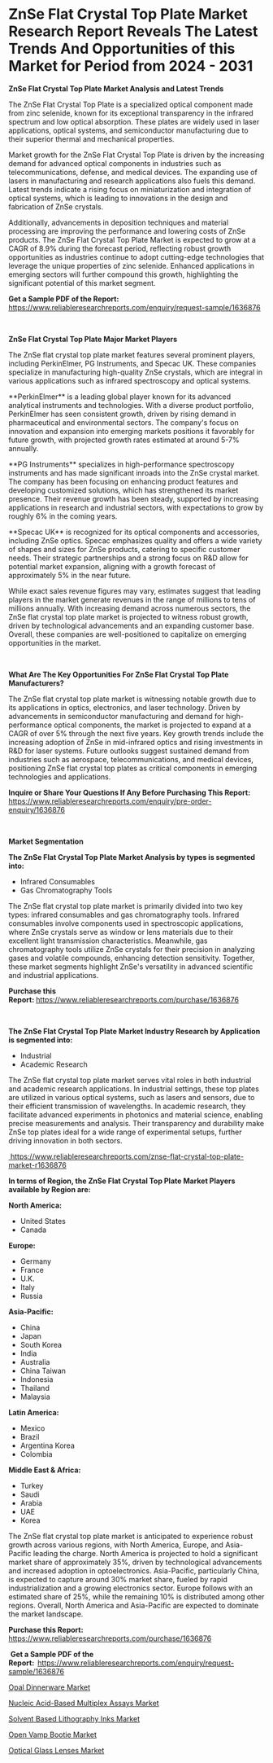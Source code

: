 <p><h1>ZnSe Flat Crystal Top Plate Market Research Report Reveals The Latest Trends And Opportunities of this Market for Period from 2024 - 2031</h1></p><p><strong>ZnSe Flat Crystal Top Plate Market Analysis and Latest Trends</strong></p>
<p><p>The ZnSe Flat Crystal Top Plate is a specialized optical component made from zinc selenide, known for its exceptional transparency in the infrared spectrum and low optical absorption. These plates are widely used in laser applications, optical systems, and semiconductor manufacturing due to their superior thermal and mechanical properties. </p><p>Market growth for the ZnSe Flat Crystal Top Plate is driven by the increasing demand for advanced optical components in industries such as telecommunications, defense, and medical devices. The expanding use of lasers in manufacturing and research applications also fuels this demand. Latest trends indicate a rising focus on miniaturization and integration of optical systems, which is leading to innovations in the design and fabrication of ZnSe crystals. </p><p>Additionally, advancements in deposition techniques and material processing are improving the performance and lowering costs of ZnSe products. The ZnSe Flat Crystal Top Plate Market is expected to grow at a CAGR of 8.9% during the forecast period, reflecting robust growth opportunities as industries continue to adopt cutting-edge technologies that leverage the unique properties of zinc selenide. Enhanced applications in emerging sectors will further compound this growth, highlighting the significant potential of this market segment.</p></p>
<p><strong>Get a Sample PDF of the Report:&nbsp;</strong> <a href="https://www.reliableresearchreports.com/enquiry/request-sample/1636876?utm_campaign=10&utm_medium=2&utm_source=Github&utm_content=ia&utm_term=16122024&utm_id=znse-flat-crystal-top-plate">https://www.reliableresearchreports.com/enquiry/request-sample/1636876</a></p>
<p>&nbsp;</p>
<p><strong>ZnSe Flat Crystal Top Plate Major Market Players</strong></p>
<p><p>The ZnSe flat crystal top plate market features several prominent players, including PerkinElmer, PG Instruments, and Specac UK. These companies specialize in manufacturing high-quality ZnSe crystals, which are integral in various applications such as infrared spectroscopy and optical systems.</p><p>**PerkinElmer** is a leading global player known for its advanced analytical instruments and technologies. With a diverse product portfolio, PerkinElmer has seen consistent growth, driven by rising demand in pharmaceutical and environmental sectors. The company's focus on innovation and expansion into emerging markets positions it favorably for future growth, with projected growth rates estimated at around 5-7% annually.</p><p>**PG Instruments** specializes in high-performance spectroscopy instruments and has made significant inroads into the ZnSe crystal market. The company has been focusing on enhancing product features and developing customized solutions, which has strengthened its market presence. Their revenue growth has been steady, supported by increasing applications in research and industrial sectors, with expectations to grow by roughly 6% in the coming years.</p><p>**Specac UK** is recognized for its optical components and accessories, including ZnSe optics. Specac emphasizes quality and offers a wide variety of shapes and sizes for ZnSe products, catering to specific customer needs. Their strategic partnerships and a strong focus on R&D allow for potential market expansion, aligning with a growth forecast of approximately 5% in the near future.</p><p>While exact sales revenue figures may vary, estimates suggest that leading players in the market generate revenues in the range of millions to tens of millions annually. With increasing demand across numerous sectors, the ZnSe flat crystal top plate market is projected to witness robust growth, driven by technological advancements and an expanding customer base. Overall, these companies are well-positioned to capitalize on emerging opportunities in the market.</p></p>
<p>&nbsp;</p>
<p><strong>What Are The Key Opportunities For ZnSe Flat Crystal Top Plate Manufacturers?</strong></p>
<p><p>The ZnSe flat crystal top plate market is witnessing notable growth due to its applications in optics, electronics, and laser technology. Driven by advancements in semiconductor manufacturing and demand for high-performance optical components, the market is projected to expand at a CAGR of over 5% through the next five years. Key growth trends include the increasing adoption of ZnSe in mid-infrared optics and rising investments in R&D for laser systems. Future outlooks suggest sustained demand from industries such as aerospace, telecommunications, and medical devices, positioning ZnSe flat crystal top plates as critical components in emerging technologies and applications.</p></p>
<p><strong>Inquire or Share Your Questions If Any Before Purchasing This Report:</strong> <a href="https://www.reliableresearchreports.com/enquiry/pre-order-enquiry/1636876?utm_campaign=10&utm_medium=2&utm_source=Github&utm_content=ia&utm_term=16122024&utm_id=znse-flat-crystal-top-plate">https://www.reliableresearchreports.com/enquiry/pre-order-enquiry/1636876</a></p>
<p>&nbsp;</p>
<p><strong>Market Segmentation</strong></p>
<p><strong>The ZnSe Flat Crystal Top Plate Market Analysis by types is segmented into:</strong></p>
<p><ul><li>Infrared Consumables</li><li>Gas Chromatography Tools</li></ul></p>
<p><p>The ZnSe flat crystal top plate market is primarily divided into two key types: infrared consumables and gas chromatography tools. Infrared consumables involve components used in spectroscopic applications, where ZnSe crystals serve as window or lens materials due to their excellent light transmission characteristics. Meanwhile, gas chromatography tools utilize ZnSe crystals for their precision in analyzing gases and volatile compounds, enhancing detection sensitivity. Together, these market segments highlight ZnSe's versatility in advanced scientific and industrial applications.</p></p>
<p><strong>Purchase this Report:&nbsp;</strong><a href="https://www.reliableresearchreports.com/purchase/1636876?utm_campaign=10&utm_medium=2&utm_source=Github&utm_content=ia&utm_term=16122024&utm_id=znse-flat-crystal-top-plate">https://www.reliableresearchreports.com/purchase/1636876</a></p>
<p>&nbsp;</p>
<p><strong>The ZnSe Flat Crystal Top Plate Market Industry Research by Application is segmented into:</strong></p>
<p><ul><li>Industrial</li><li>Academic Research</li></ul></p>
<p><p>The ZnSe flat crystal top plate market serves vital roles in both industrial and academic research applications. In industrial settings, these top plates are utilized in various optical systems, such as lasers and sensors, due to their efficient transmission of wavelengths. In academic research, they facilitate advanced experiments in photonics and material science, enabling precise measurements and analysis. Their transparency and durability make ZnSe top plates ideal for a wide range of experimental setups, further driving innovation in both sectors.</p></p>
<p><a href="https://www.reliableresearchreports.com/znse-flat-crystal-top-plate-market-r1636876?utm_campaign=10&utm_medium=2&utm_source=Github&utm_content=ia&utm_term=16122024&utm_id=znse-flat-crystal-top-plate">&nbsp;https://www.reliableresearchreports.com/znse-flat-crystal-top-plate-market-r1636876</a></p>
<p><strong>In terms of Region, the ZnSe Flat Crystal Top Plate Market Players available by Region are:</strong></p>
<p>
    <p> <strong> North America: </strong>
        <ul>
            <li>United States</li>
            <li>Canada</li>
        </ul>
        </p> 
    <p> <strong> Europe: </strong>
        <ul>
            <li>Germany</li>
            <li>France</li>
            <li>U.K.</li>
            <li>Italy</li>
            <li>Russia</li>
        </ul>
        </p> 
    <p> <strong> Asia-Pacific: </strong>
        <ul>
            <li>China</li>
            <li>Japan</li>
            <li>South Korea</li>
            <li>India</li>
            <li>Australia</li>
            <li>China Taiwan</li>
            <li>Indonesia</li>
            <li>Thailand</li>
            <li>Malaysia</li>
        </ul>
        </p> 
    <p> <strong> Latin America: </strong>
        <ul>
            <li>Mexico</li>
            <li>Brazil</li>
            <li>Argentina Korea</li>
            <li>Colombia</li>
        </ul>
        </p> 
    <p> <strong> Middle East & Africa: </strong>
        <ul>
            <li>Turkey</li>
            <li>Saudi</li>
            <li>Arabia</li>
            <li>UAE</li>
            <li>Korea</li>
        </ul>
    </p>
    </p>
<p><p>The ZnSe flat crystal top plate market is anticipated to experience robust growth across various regions, with North America, Europe, and Asia-Pacific leading the charge. North America is projected to hold a significant market share of approximately 35%, driven by technological advancements and increased adoption in optoelectronics. Asia-Pacific, particularly China, is expected to capture around 30% market share, fueled by rapid industrialization and a growing electronics sector. Europe follows with an estimated share of 25%, while the remaining 10% is distributed among other regions. Overall, North America and Asia-Pacific are expected to dominate the market landscape.</p></p>
<p><strong>Purchase this Report: </strong><a href="https://www.reliableresearchreports.com/purchase/1636876?utm_campaign=10&utm_medium=2&utm_source=Github&utm_content=ia&utm_term=16122024&utm_id=znse-flat-crystal-top-plate">https://www.reliableresearchreports.com/purchase/1636876</a></p>
<p>&nbsp;<strong>Get a Sample PDF of the Report:&nbsp;&nbsp;</strong><a href="https://www.reliableresearchreports.com/enquiry/request-sample/1636876?utm_campaign=10&utm_medium=2&utm_source=Github&utm_content=ia&utm_term=16122024&utm_id=znse-flat-crystal-top-plate">https://www.reliableresearchreports.com/enquiry/request-sample/1636876</a></p>
<p><strong></strong></p>
<p><p><a href="https://www.linkedin.com/pulse/sustainability-trends-opal-dinnerware-industry-market-implications-29xcf?utm_campaign=10&utm_medium=2&utm_source=Github&utm_content=ia&utm_term=16122024&utm_id=znse-flat-crystal-top-plate">Opal Dinnerware Market</a></p><p><a href="https://github.com/mahnoor2003/Market-Research-Report-List-6/blob/main/nucleic-acid-based-multiplex-assays-market.md?utm_campaign=10&utm_medium=2&utm_source=Github&utm_content=ia&utm_term=16122024&utm_id=znse-flat-crystal-top-plate">Nucleic Acid-Based Multiplex Assays Market</a></p><p><a href="https://github.com/ygfu6u/Market-Research-Report-List-1/blob/main/solvent-based-lithography-inks-market.md?utm_campaign=10&utm_medium=2&utm_source=Github&utm_content=ia&utm_term=16122024&utm_id=znse-flat-crystal-top-plate">Solvent Based Lithography Inks Market</a></p><p><a href="https://www.linkedin.com/pulse/open-vamp-bootie-market-forecast-report-highlights-revenue-trends-4z5ff?utm_campaign=10&utm_medium=2&utm_source=Github&utm_content=ia&utm_term=16122024&utm_id=znse-flat-crystal-top-plate">Open Vamp Bootie Market</a></p><p><a href="https://www.linkedin.com/pulse/analyzing-projected-cagr-118-optical-glass-lenses-market-analysis-7rzxf?utm_campaign=10&utm_medium=2&utm_source=Github&utm_content=ia&utm_term=16122024&utm_id=znse-flat-crystal-top-plate">Optical Glass Lenses Market</a></p></p>